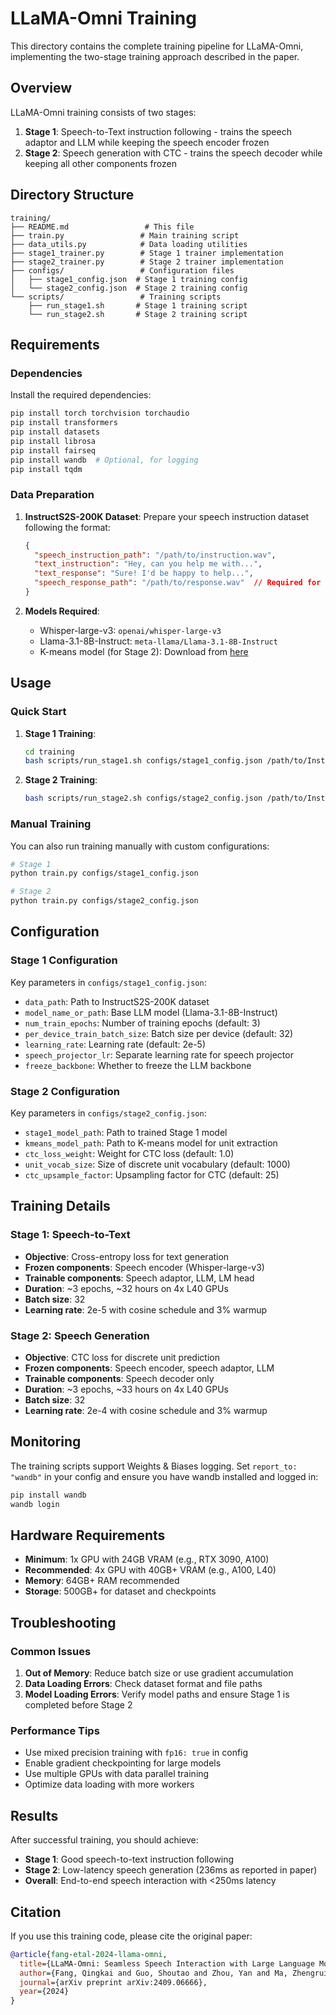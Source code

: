 # LLaMA-Omni Training

This directory contains the complete training pipeline for LLaMA-Omni, implementing the two-stage training approach described in the paper.

## Overview

LLaMA-Omni training consists of two stages:

1. **Stage 1**: Speech-to-Text instruction following - trains the speech adaptor and LLM while keeping the speech encoder frozen
2. **Stage 2**: Speech generation with CTC - trains the speech decoder while keeping all other components frozen

## Directory Structure

```
training/
├── README.md                 # This file
├── train.py                 # Main training script
├── data_utils.py            # Data loading utilities
├── stage1_trainer.py        # Stage 1 trainer implementation
├── stage2_trainer.py        # Stage 2 trainer implementation
├── configs/                 # Configuration files
│   ├── stage1_config.json  # Stage 1 training config
│   └── stage2_config.json  # Stage 2 training config
└── scripts/                 # Training scripts
    ├── run_stage1.sh       # Stage 1 training script
    └── run_stage2.sh       # Stage 2 training script
```

## Requirements

### Dependencies

Install the required dependencies:

```bash
pip install torch torchvision torchaudio
pip install transformers
pip install datasets
pip install librosa
pip install fairseq
pip install wandb  # Optional, for logging
pip install tqdm
```

### Data Preparation

1. **InstructS2S-200K Dataset**: Prepare your speech instruction dataset following the format:
   ```json
   {
     "speech_instruction_path": "/path/to/instruction.wav",
     "text_instruction": "Hey, can you help me with...",
     "text_response": "Sure! I'd be happy to help...",
     "speech_response_path": "/path/to/response.wav"  // Required for Stage 2
   }
   ```

2. **Models Required**:
   - Whisper-large-v3: `openai/whisper-large-v3`
   - Llama-3.1-8B-Instruct: `meta-llama/Llama-3.1-8B-Instruct`
   - K-means model (for Stage 2): Download from [here](https://dl.fbaipublicfiles.com/hubert/mhubert_base_vp_en_es_fr_it3_L11_km1000.bin)

## Usage

### Quick Start

1. **Stage 1 Training**:
   ```bash
   cd training
   bash scripts/run_stage1.sh configs/stage1_config.json /path/to/InstructS2S-200K ./outputs/stage1
   ```

2. **Stage 2 Training**:
   ```bash
   bash scripts/run_stage2.sh configs/stage2_config.json /path/to/InstructS2S-200K ./outputs/stage1/final_model /path/to/kmeans_model.bin ./outputs/stage2
   ```

### Manual Training

You can also run training manually with custom configurations:

```bash
# Stage 1
python train.py configs/stage1_config.json

# Stage 2
python train.py configs/stage2_config.json
```

## Configuration

### Stage 1 Configuration

Key parameters in `configs/stage1_config.json`:

- `data_path`: Path to InstructS2S-200K dataset
- `model_name_or_path`: Base LLM model (Llama-3.1-8B-Instruct)
- `num_train_epochs`: Number of training epochs (default: 3)
- `per_device_train_batch_size`: Batch size per device (default: 32)
- `learning_rate`: Learning rate (default: 2e-5)
- `speech_projector_lr`: Separate learning rate for speech projector
- `freeze_backbone`: Whether to freeze the LLM backbone

### Stage 2 Configuration

Key parameters in `configs/stage2_config.json`:

- `stage1_model_path`: Path to trained Stage 1 model
- `kmeans_model_path`: Path to K-means model for unit extraction
- `ctc_loss_weight`: Weight for CTC loss (default: 1.0)
- `unit_vocab_size`: Size of discrete unit vocabulary (default: 1000)
- `ctc_upsample_factor`: Upsampling factor for CTC (default: 25)

## Training Details

### Stage 1: Speech-to-Text

- **Objective**: Cross-entropy loss for text generation
- **Frozen components**: Speech encoder (Whisper-large-v3)
- **Trainable components**: Speech adaptor, LLM, LM head
- **Duration**: ~3 epochs, ~32 hours on 4x L40 GPUs
- **Batch size**: 32
- **Learning rate**: 2e-5 with cosine schedule and 3% warmup

### Stage 2: Speech Generation

- **Objective**: CTC loss for discrete unit prediction
- **Frozen components**: Speech encoder, speech adaptor, LLM
- **Trainable components**: Speech decoder only
- **Duration**: ~3 epochs, ~33 hours on 4x L40 GPUs
- **Batch size**: 32
- **Learning rate**: 2e-4 with cosine schedule and 3% warmup

## Monitoring

The training scripts support Weights & Biases logging. Set `report_to: "wandb"` in your config and ensure you have wandb installed and logged in:

```bash
pip install wandb
wandb login
```

## Hardware Requirements

- **Minimum**: 1x GPU with 24GB VRAM (e.g., RTX 3090, A100)
- **Recommended**: 4x GPU with 40GB+ VRAM (e.g., A100, L40)
- **Memory**: 64GB+ RAM recommended
- **Storage**: 500GB+ for dataset and checkpoints

## Troubleshooting

### Common Issues

1. **Out of Memory**: Reduce batch size or use gradient accumulation
2. **Data Loading Errors**: Check dataset format and file paths
3. **Model Loading Errors**: Verify model paths and ensure Stage 1 is completed before Stage 2

### Performance Tips

- Use mixed precision training with `fp16: true` in config
- Enable gradient checkpointing for large models
- Use multiple GPUs with data parallel training
- Optimize data loading with more workers

## Results

After successful training, you should achieve:

- **Stage 1**: Good speech-to-text instruction following
- **Stage 2**: Low-latency speech generation (236ms as reported in paper)
- **Overall**: End-to-end speech interaction with <250ms latency

## Citation

If you use this training code, please cite the original paper:

```bibtex
@article{fang-etal-2024-llama-omni,
  title={LLaMA-Omni: Seamless Speech Interaction with Large Language Models},
  author={Fang, Qingkai and Guo, Shoutao and Zhou, Yan and Ma, Zhengrui and Zhang, Shaolei and Feng, Yang},
  journal={arXiv preprint arXiv:2409.06666},
  year={2024}
}
```